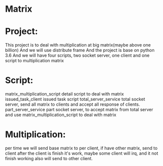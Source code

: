 # Matrix
# Project:
  This project is to deal with multiplication at big matrix(maybe above one billion)
  And we will use distribute frame
  And the project is base on python 3.6
  And we will have four scripts, two socket server, one client and one script to multiplication matrix

# Script:
  matrix_multiplication_script detail script to deal with matrix
  issued_task_client issued task script
  total_server_service total socket server, send all matrix to clients and accept all response of clients.
  part_server_service part socket server, to accept matrix from total server and use matrix_multiplication_script to
    deal with matrix

# Multiplication:
  per time we will send base matrix to per client, if have other matrix, send to client after the client is finish
  it's work, maybe some client will irq, and it not finish working also will send to other client.
